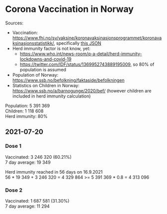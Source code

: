 # Corona Vaccination in Norway

Sources:

- Vaccination: <https://www.fhi.no/sv/vaksine/koronavaksinasjonsprogrammet/koronavaksinasjonsstatistikk/>, specifically [this JSON](https://www.fhi.no/api/chartdata/api/99119)
- Herd immunity factor is not know, yet:
  - <https://www.who.int/news-room/q-a-detail/herd-immunity-lockdowns-and-covid-19>
  - <https://twitter.com/IDF/status/1369952743889195009>, so 80% of population is assumed
- Population of Norway: <https://www.ssb.no/befolkning/faktaside/befolkningen>
- Statistics on Children in Norway: https://www.ssb.no/a/barnogunge/2020/bef/ (however children are included in herd immunity calculation)

Population: 5 391 369  
Children: 1 118 608  
Herd immunity: 80%  

## 2021-07-20

### Dose 1

Vaccinated: 3 246 320 (60.21%)  
7 day average: 19 349

Herd immunity reached in 56 days on 16.9.2021  
56 * 19 349 + 3 246 320 = 4 329 864 >= 5 391 369 * 0.8 = 4 313 096

### Dose 2

Vaccinated: 1 687 581 (31.30%)  
7 day average: 11 294

